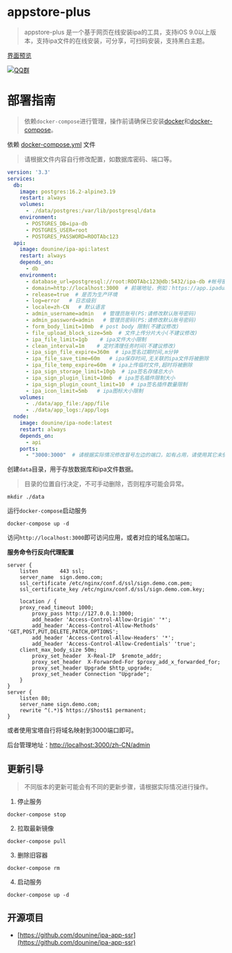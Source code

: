# appstore-plus
> appstore-plus 是一个基于网页在线安装ipa的工具，支持iOS 9.0以上版本，支持ipa文件的在线安装，可分享，可扫码安装，支持黑白主题。

[界面预览](./preview/README.md)

[![QQ群](https://img.shields.io/badge/QQ%E7%BE%A4-628633891-blue)](http://qm.qq.com/cgi-bin/qm/qr?_wv=1027&k=kPEQ7s8Tq_efdpfWI7JicqunBOdCtCKK&authKey=CjmL2v2EbiezEUXGBJFJHSb2mv0jt%2BE4K3Zt0R%2FWturqrVYSmENSiQHLg89xocnW&noverify=0&group_code=628633891)



# 部署指南
> 依赖`docker-compose`进行管理，操作前请确保已安装[docker](https://docs.docker.com/engine/install/)和[docker-compose](https://docs.docker.com/compose/install/linux)。

依赖 [docker-compose.yml](./docker-compose.yml) 文件
> 请根据文件内容自行修改配置，如数据库密码、端口等。

```yaml
version: '3.3'
services:
  db:
    image: postgres:16.2-alpine3.19
    restart: always
    volumes:
      - ./data/postgres:/var/lib/postgresql/data
    environment:
      - POSTGRES_DB=ipa-db
      - POSTGRES_USER=root
      - POSTGRES_PASSWORD=ROOTAbc123
  api:
    image: dounine/ipa-api:latest
    restart: always
    depends_on:
      - db
    environment:
      - database_url=postgresql://root:ROOTAbc123@db:5432/ipa-db #帐号密码请与上面db服务一致
      - domain=http://localhost:3000  # 前端地址，例如：https://app.ipadump.com
      - release=true  # 是否为生产环境
      - log=error   # 日志级别
      - locale=zh-CN   # 默认语言
      - admin_username=admin   # 管理员账号(PS:请修改默认账号密码)
      - admin_password=admin   # 管理员密码(PS:请修改默认账号密码)
      - form_body_limit=10mb  # post body 限制(不建议修改)
      - file_upload_block_size=5mb  # 文件上传分片大小(不建议修改)
      - ipa_file_limit=1gb    # ipa文件大小限制
      - clean_interval=1m    # 定时清理任务时间(不建议修改)
      - ipa_sign_file_expire=360m  # ipa签名过期时间,m分钟
      - ipa_file_save_time=60m   # ipa保存时间,无关联的ipa文件将被删除
      - ipa_file_temp_expire=60m  # ipa上传临时文件,超时将被删除
      - ipa_sign_storage_limit=10gb  # ipa签名存储总大小
      - ipa_sign_plugin_limit=10mb  # ipa签名插件限制大小
      - ipa_sign_plugin_count_limit=10  # ipa签名插件数量限制
      - ipa_icon_limit=5mb   # ipa图标大小限制
    volumes:
      - ./data/app_file:/app/file
      - ./data/app_logs:/app/logs
  node:
    image: dounine/ipa-node:latest
    restart: always
    depends_on:
      - api
    ports:
      - "3000:3000"  # 请根据实际情况修改冒号左边的端口，如有占用，请使用其它未使用的端口
```

创建`data`目录，用于存放数据库和ipa文件数据。
> 目录的位置自行决定，不可手动删除，否则程序可能会异常。
```shell
mkdir ./data
```
运行`docker-compose`启动服务
```shell
docker-compose up -d
```
访问`http://localhost:3000`即可访问应用，或者对应的域名加端口。

**服务命令行反向代理配置**
```shell
server {
    listen       443 ssl;
    server_name  sign.demo.com;
    ssl_certificate /etc/nginx/conf.d/ssl/sign.demo.com.pem;
    ssl_certificate_key /etc/nginx/conf.d/ssl/sign.demo.com.key;

    location / {
	proxy_read_timeout 1000;
        proxy_pass http://127.0.0.1:3000;
        add_header 'Access-Control-Allow-Origin' '*';
    	add_header 'Access-Control-Allow-Methods' 'GET,POST,PUT,DELETE,PATCH,OPTIONS';
    	add_header 'Access-Control-Allow-Headers' '*';
    	add_header 'Access-Control-Allow-Credentials' 'true';
 	client_max_body_size 50m;
        proxy_set_header  X-Real-IP  $remote_addr;
        proxy_set_header  X-Forwarded-For $proxy_add_x_forwarded_for;
        proxy_set_header Upgrade $http_upgrade;
        proxy_set_header Connection "Upgrade";
    }
}
server {
    listen 80;
    server_name sign.demo.com;
    rewrite ^(.*)$ https://$host$1 permanent;
}
```
或者使用宝塔自行将域名映射到3000端口即可。

后台管理地址：[http://localhost:3000/zh-CN/admin](http://localhost:3000/zh-CN/admin)

## 更新引导
> 不同版本的更新可能会有不同的更新步骤，请根据实际情况进行操作。

1. 停止服务
```shell
docker-compose stop
```
2. 拉取最新镜像
```shell
docker-compose pull
```
3. 删除旧容器
```shell
docker-compose rm
```
4. 启动服务
```shell
docker-compose up -d
```

## 开源项目
- [https://github.com/dounine/ipa-app-ssr](https://github.com/dounine/ipa-app-ssr)

